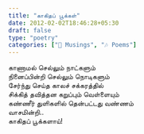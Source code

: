 ```yaml
---
title: "காகிதப் பூக்கள்"
date: 2012-02-02T18:46:28+05:30
draft: false
type: "poetry"
categories: ["💭 Musings", "🎶 Poems"]
---
```


காணாமல் செல்லும் நாட்களும்  
நினைப்பின்றி செல்லும் நொடிகளும்  
சேர்ந்து செய்த காலச் சக்கரத்தில்  
சிக்கித் தவித்தன கறுப்பும் வெள்ளையும்  
கண்ணீர் துளிகளில் தென்பட்டது வண்ணம்  
வாசமின்றி..  
காகிதப் பூக்களாய்!
